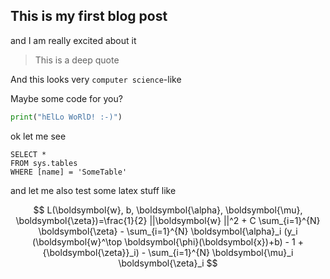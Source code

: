 ## This is my first blog post

and I am really excited about it

> This is a deep quote

And this looks very `computer science`-like

Maybe some code for you?

```python
print("hElLo WoRlD! :-)")
```

ok let me see

 ```tsql
 SELECT *
 FROM sys.tables
 WHERE [name] = 'SomeTable'
 ```
 
 and let me also test some latex stuff like
 
 $$ L(\boldsymbol{w}, b, \boldsymbol{\alpha}, \boldsymbol{\mu}, \boldsymbol{\zeta})=\frac{1}{2} ||\boldsymbol{w} ||^2 + C \sum_{i=1}^{N} \boldsymbol{\zeta} - \sum_{i=1}^{N} \boldsymbol{\alpha}_i (y_i (\boldsymbol{w}^\top \boldsymbol{\phi}(\boldsymbol{x})+b) - 1 + {\boldsymbol{\zeta}}_i) - \sum_{i=1}^{N} \boldsymbol{\mu}_i \boldsymbol{\zeta}_i $$
